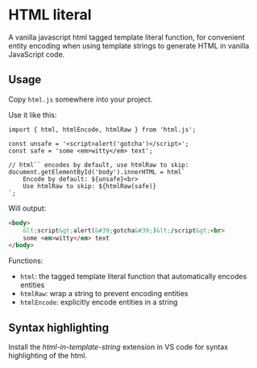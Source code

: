 # HTML literal

A vanilla javascript html tagged template literal function,
for convenient entity encoding when using template strings to generate HTML in vanilla JavaScript code.

## Usage

Copy `html.js` somewhere into your project.

Use it like this:

```
import { html, htmlEncode, htmlRaw } from 'html.js';

const unsafe = '<script>alert('gotcha')</script>';
const safe = 'some <em>witty</em> text';

// html`` encodes by default, use htmlRaw to skip:
document.getElementById('body').innerHTML = html`
    Encode by default: ${unsafe}<br>
    Use htmlRaw to skip: ${htmlRaw(safe)}
`;
```

Will output:

```html
<body>
    &lt;script&gt;alert(&#39;gotcha&#39;)&lt;/script&gt;<br>
    some <em>witty</em> text
</body>
```

Functions:

- `html`: the tagged template literal function that automatically encodes entities
- `htmlRaw`: wrap a string to prevent encoding entities
- `htmlEncode`: explicitly encode entities in a string

## Syntax highlighting

Install the *html-in-template-string* extension in VS code for syntax highlighting of the html.
